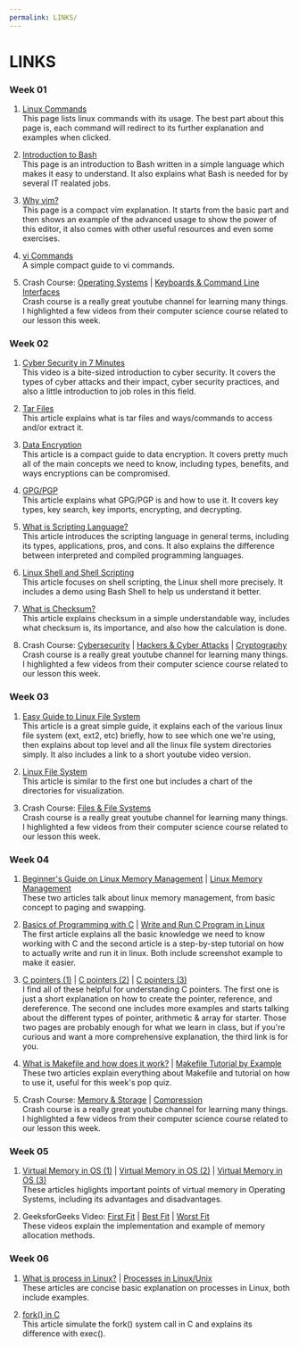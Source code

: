 ```yaml
---
permalink: LINKS/
---
```


# LINKS

### Week 01
1. [Linux Commands](https://www.geeksforgeeks.org/linux-commands/)<br/>
This page lists linux commands with its usage. The best part about this page is, each command will redirect to its further explanation and examples when clicked.

2. [Introduction to Bash](https://www.techtarget.com/searchdatacenter/definition/bash-Bourne-Again-Shell)<br/>
This page is an introduction to Bash written in a simple language which makes it easy to understand. It also explains what Bash is needed for by several IT realated jobs.

3. [Why vim?](https://missing.csail.mit.edu/2020/editors/)<br/>
This page is a compact vim explanation. It starts from the basic part and then shows an example of the advanced usage to show the power of this editor, it also comes with other useful resources and even some exercises.

4. [vi Commands](https://www.guru99.com/the-vi-editor.html)<br/>
A simple compact guide to vi commands.

5. Crash Course: [Operating Systems](https://youtu.be/26QPDBe-NB8) | [Keyboards & Command Line Interfaces](https://youtu.be/4RPtJ9UyHS0)<br/>
Crash course is a really great youtube channel for learning many things. I highlighted a few videos from their computer science course related to our lesson this week.

### Week 02
1. [Cyber Security in 7 Minutes](https://youtu.be/inWWhr5tnEA)<br/>
This video is a bite-sized introduction to cyber security. It covers the types of cyber attacks and their impact, cyber security practices, and also a little introduction to job roles in this field.

2. [Tar Files](https://www.howtogeek.com/409742/how-to-extract-files-from-a-.tar.gz-or-.tar.bz2-file-on-linux/)<br/>
This article explains what is tar files and ways/commands to access and/or extract it.

3. [Data Encryption](https://cloudian.com/guides/data-protection/data-encryption-the-ultimate-guide/)<br/>
This article is a compact guide to data encryption. It covers pretty much all of the main concepts we need to know, including types, benefits, and ways encryptions can be compromised.

4. [GPG/PGP](https://www.privex.io/articles/what-is-gpg)<br/>
This article explains what GPG/PGP is and how to use it. It covers key types, key search, key imports, encrypting, and decrypting.

5. [What is Scripting Language?](https://careerkarma.com/blog/what-is-a-scripting-language/)<br/>
This article introduces the scripting language in general terms, including its types, applications, pros, and cons. It also explains the difference between interpreted and compiled programming languages.

6. [Linux Shell and Shell Scripting](https://www.geeksforgeeks.org/introduction-linux-shell-shell-scripting/)<br/>
This article focuses on shell scripting, the Linux shell more precisely. It includes a demo using Bash Shell to help us understand it better.

7. [What is Checksum?](https://www.howtogeek.com/363735/what-is-a-checksum-and-why-should-you-care/)<br/>
This article explains checksum in a simple understandable way, includes what checksum is, its importance, and also how the calculation is done.

8. Crash Course: [Cybersecurity](https://youtu.be/bPVaOlJ6ln0) | [Hackers & Cyber Attacks](https://youtu.be/_GzE99AmAQU) | [Cryptography](https://youtu.be/jhXCTbFnK8o)<br/>
Crash course is a really great youtube channel for learning many things. I highlighted a few videos from their computer science course related to our lesson this week.

### Week 03
1. [Easy Guide to Linux File System](https://likegeeks.com/linux-file-system/)<br/>
This article is a great simple guide, it explains each of the various linux file system (ext, ext2, etc) briefly, how to see which one we're using, then explains about top level and all the linux file system directories simply. It also includes a link to a short youtube video version.

2. [Linux File System](https://www.linuxfoundation.org/blog/blog/classic-sysadmin-the-linux-filesystem-explained)<br/>
This article is similar to the first one but includes a chart of the directories for visualization.

3. Crash Course: [Files & File Systems](https://youtu.be/KN8YgJnShPM)<br/>
Crash course is a really great youtube channel for learning many things. I highlighted a few videos from their computer science course related to our lesson this week.

### Week 04
1. [Beginner's Guide on Linux Memory Management](https://www.golinuxcloud.com/tutorial-linux-memory-management-overview/) | [Linux Memory Management](https://www.javatpoint.com/linux-memory-management)<br/>
These two articles talk about linux memory management, from basic concept to paging and swapping.

2. [Basics of Programming with C](https://opensource.com/article/20/8/c-programming-cheat-sheet) | [Write and Run C Program in Linux](https://vitux.com/how-to-write-and-run-a-c-program-in-linux/)<br/>
The first article explains all the basic knowledge we need to know working with C and the second article is a step-by-step tutorial on how to actually write and run it in linux. Both include screenshot example to make it easier.

3. [C pointers (1)](https://www.w3schools.com/c/c_pointers.php) | [C pointers (2)](https://www.geeksforgeeks.org/pointers-in-c-and-c-set-1-introduction-arithmetic-and-array/) | [C pointers (3)](https://www.freecodecamp.org/news/pointers-in-c-are-not-as-difficult-as-you-think/)<br/>
I find all of these helpful for understanding C pointers. The first one is just a short explanation on how to create the pointer, reference, and dereference. The second one includes more examples and starts talking about the different types of pointer, arithmetic & array for starter. Those two pages are probably enough for what we learn in class, but if you're curious and want a more comprehensive explanation, the third link is for you.

4. [What is Makefile and how does it work?](https://opensource.com/article/18/8/what-how-makefile) | [Makefile Tutorial by Example](https://makefiletutorial.com/)<br/>
These two articles explain everything about Makefile and tutorial on how to use it, useful for this week's pop quiz.

5. Crash Course: [Memory & Storage](https://youtu.be/TQCr9RV7twk) | [Compression](https://youtu.be/OtDxDvCpPL4)<br/>
Crash course is a really great youtube channel for learning many things. I highlighted a few videos from their computer science course related to our lesson this week.

### Week 05
1. [Virtual Memory in OS (1)](https://www.techtarget.com/searchstorage/definition/virtual-memory) | [Virtual Memory in OS (2)](https://www.geeksforgeeks.org/virtual-memory-in-operating-system/) | [Virtual Memory in OS (3)](https://www.guru99.com/virtual-memory-in-operating-system.html)<br/>
These articles higlights important points of virtual memory in Operating Systems, including its advantages and disadvantages.

2. GeeksforGeeks Video: [First Fit](https://youtu.be/RZ6674-mjrQ) | [Best Fit](https://youtu.be/TQSVMBsK1kk) | [Worst Fit](https://youtu.be/fQY2FVhDu9k)<br/>
These videos explain the implementation and example of memory allocation methods. 

### Week 06
1. [What is process in Linux?](https://www.educative.io/answers/what-is-a-process-in-linux) | [Processes in Linux/Unix](https://www.geeksforgeeks.org/processes-in-linuxunix/)<br/>
These articles are concise basic explanation on processes in Linux, both include examples.

2. [fork() in C](https://www.geeksforgeeks.org/fork-system-call/)<br/>
This article simulate the fork() system call in C and explains its difference with exec().

